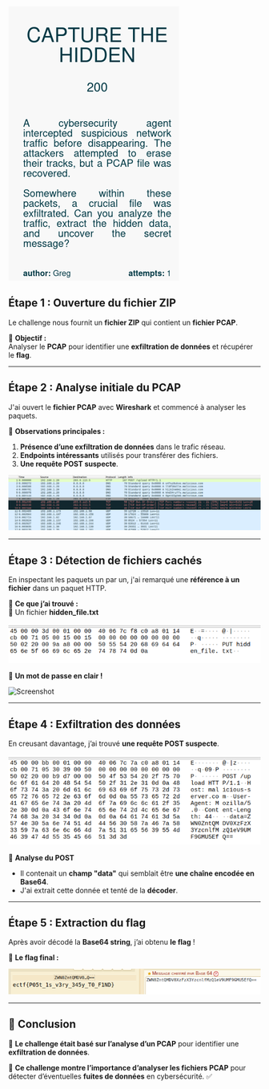 ![Screenshot](images/hidden_1.png)

## **Étape 1 : Ouverture du fichier ZIP**

Le challenge nous fournit un **fichier ZIP** qui contient un **fichier PCAP**.

📌 **Objectif :**  
Analyser le **PCAP** pour identifier une **exfiltration de données** et récupérer le **flag**.

---

## **Étape 2 : Analyse initiale du PCAP**

J'ai ouvert le **fichier PCAP** avec **Wireshark** et commencé à analyser les paquets.

📌 **Observations principales :**

1. **Présence d’une exfiltration de données** dans le trafic réseau.
2. **Endpoints intéressants** utilisés pour transférer des fichiers.
3. **Une requête POST suspecte**.

![Screenshot](images/hidden_2.png)

---

## **Étape 3 : Détection de fichiers cachés**

En inspectant les paquets un par un, j'ai remarqué une **référence à un fichier** dans un paquet HTTP.

📌 **Ce que j’ai trouvé :**  
🔹 Un fichier **hidden_file.txt**  

![Screenshot](images/hidden_3.png)

🔹 **Un mot de passe en clair !**

![Screenshot](images/hidden_4.png)

---

## **Étape 4 : Exfiltration des données**

En creusant davantage, j’ai trouvé **une requête POST suspecte**.

![Screenshot](images/hidden_5.png)

📌 **Analyse du POST**

- Il contenait un **champ "data"** qui semblait être **une chaîne encodée en Base64**.
- J'ai extrait cette donnée et tenté de la **décoder**.

---

## **Étape 5 : Extraction du flag**

Après avoir décodé la **Base64 string**, j’ai obtenu **le flag** !

📌 **Le flag final :**

![Screenshot](images/hidden_6.png)

---

## **🎯 Conclusion**

🔹 **Le challenge était basé sur l’analyse d’un PCAP** pour identifier une **exfiltration de données**.

📌 **Ce challenge montre l’importance d’analyser les fichiers PCAP** pour détecter d’éventuelles **fuites de données** en cybersécurité. ✅